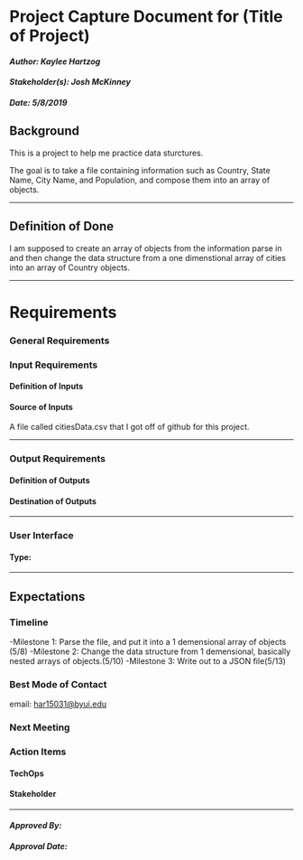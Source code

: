 # Project Capture Document for (Title of Project)
#### *Author: Kaylee Hartzog*
#### *Stakeholder(s): Josh McKinney*
#### *Date: 5/8/2019*


## Background
This is a project to help me practice data sturctures.

The goal is to take a file containing information such as Country, State Name, City Name, and Population, and compose them into an array of objects.

<!-- 

Explain the context of the problem.
Explain key terms/words, words that may be unfamiliar to a new hire.


Do Example: 
    
    Corey and his team have been manually going through the html for all images in canvas and filling in the alt attribute. This has been very time consuming. 
    - Alt image text, also called "image alt text", or just "alt text", is the text that appears on html pages if the image fails to load.

Don't Example:

    Aaron TODO

-->

-----

## Definition of Done
I am supposed to create an array of objects from the information parse in and then change the data structure from a one dimenstional array of cities into an array of Country objects.


<!-- 
What is/are the project outcome(s)?
("Can you give me one sentence describing what you want done?")
We are trying to clean up the yard by Mow, Edge, and Rake.

Do Example:

    We are creating a tool to find all images that are in need of alt text in canvas which will automate this process by showing an image and prompting for alt text.

Don't Example:

    Aaron TODO
 -->



-----

# Requirements

### General Requirements

### Input Requirements

#### Definition of Inputs


<!-- List here a type definition for each input. For example, if it is a CSV define the column names. If it is a JSON, give an example of the JSON structure. If it is user input, what will the user be asked for? -->

#### Source of Inputs

A file called citiesData.csv that I got off of github for this project.
<!-- Paragraph of how to get inputs. From who? From where: Slack, email, server...? This also includes user selected options at runtime. How will we know what options to select? For example, in conversion tool, you'd follow the values on the Trello Board. It would also include the steps to get access to the information you need, such as getting added to a Trello Board, or access to a server. -->

---

### Output Requirements

#### Definition of Outputs

<!-- List here a type definition for each output? For example, if the changes are directly to the LMS, list all changes that occur. If it is a CSV define the column names. If it is a JSON, give an example of the JSON structure. -->

#### Destination of Outputs

<!-- Paragraph where/who to send outputs. To who? To where: Email, server, directly to LMS...? It would also include the steps to get access to the locations you need, such as getting added to a Trello Board, or access to a server, or the LMS. -->

---

### User Interface

#### Type:

<!-- CLI with Flags, CLI With Prompt, Web Page, Server, Library, etc -->

<!-- What are the flags, what are Major Questions, Images of UX/UI Design. -->

-----

## Expectations

### Timeline
-Milestone 1: Parse the file, and put it into a 1 demensional array of objects (5/8)
-Milestone 2: Change the data structure from 1 demensional, basically nested arrays of objects.(5/10)
-Milestone 3: Write out to a JSON file(5/13)

<!-- Include Milestone List here with Deadlines and try to make each milestone a minimum viable product
- Milestone 1: Finish Design (3/19)
- Milestone 2: Build Core logic to search for words in syllabi (3/22)
- Milestone 3: Connect inputs to core logic and set up outputs (3/25)
- Milestone 4: Deliver the project (3/26)
This will probably be overkill for small projects -->

### Best Mode of Contact
email: har15031@byui.edu
### Next Meeting


### Action Items
<!-- Recap Meeting -->
#### TechOps
#### Stakeholder

-----

#### *Approved By:* 
#### *Approval Date:*